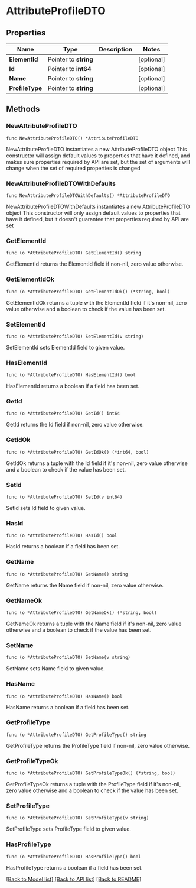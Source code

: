 # AttributeProfileDTO

## Properties

Name | Type | Description | Notes
------------ | ------------- | ------------- | -------------
**ElementId** | Pointer to **string** |  | [optional] 
**Id** | Pointer to **int64** |  | [optional] 
**Name** | Pointer to **string** |  | [optional] 
**ProfileType** | Pointer to **string** |  | [optional] 

## Methods

### NewAttributeProfileDTO

`func NewAttributeProfileDTO() *AttributeProfileDTO`

NewAttributeProfileDTO instantiates a new AttributeProfileDTO object
This constructor will assign default values to properties that have it defined,
and makes sure properties required by API are set, but the set of arguments
will change when the set of required properties is changed

### NewAttributeProfileDTOWithDefaults

`func NewAttributeProfileDTOWithDefaults() *AttributeProfileDTO`

NewAttributeProfileDTOWithDefaults instantiates a new AttributeProfileDTO object
This constructor will only assign default values to properties that have it defined,
but it doesn't guarantee that properties required by API are set

### GetElementId

`func (o *AttributeProfileDTO) GetElementId() string`

GetElementId returns the ElementId field if non-nil, zero value otherwise.

### GetElementIdOk

`func (o *AttributeProfileDTO) GetElementIdOk() (*string, bool)`

GetElementIdOk returns a tuple with the ElementId field if it's non-nil, zero value otherwise
and a boolean to check if the value has been set.

### SetElementId

`func (o *AttributeProfileDTO) SetElementId(v string)`

SetElementId sets ElementId field to given value.

### HasElementId

`func (o *AttributeProfileDTO) HasElementId() bool`

HasElementId returns a boolean if a field has been set.

### GetId

`func (o *AttributeProfileDTO) GetId() int64`

GetId returns the Id field if non-nil, zero value otherwise.

### GetIdOk

`func (o *AttributeProfileDTO) GetIdOk() (*int64, bool)`

GetIdOk returns a tuple with the Id field if it's non-nil, zero value otherwise
and a boolean to check if the value has been set.

### SetId

`func (o *AttributeProfileDTO) SetId(v int64)`

SetId sets Id field to given value.

### HasId

`func (o *AttributeProfileDTO) HasId() bool`

HasId returns a boolean if a field has been set.

### GetName

`func (o *AttributeProfileDTO) GetName() string`

GetName returns the Name field if non-nil, zero value otherwise.

### GetNameOk

`func (o *AttributeProfileDTO) GetNameOk() (*string, bool)`

GetNameOk returns a tuple with the Name field if it's non-nil, zero value otherwise
and a boolean to check if the value has been set.

### SetName

`func (o *AttributeProfileDTO) SetName(v string)`

SetName sets Name field to given value.

### HasName

`func (o *AttributeProfileDTO) HasName() bool`

HasName returns a boolean if a field has been set.

### GetProfileType

`func (o *AttributeProfileDTO) GetProfileType() string`

GetProfileType returns the ProfileType field if non-nil, zero value otherwise.

### GetProfileTypeOk

`func (o *AttributeProfileDTO) GetProfileTypeOk() (*string, bool)`

GetProfileTypeOk returns a tuple with the ProfileType field if it's non-nil, zero value otherwise
and a boolean to check if the value has been set.

### SetProfileType

`func (o *AttributeProfileDTO) SetProfileType(v string)`

SetProfileType sets ProfileType field to given value.

### HasProfileType

`func (o *AttributeProfileDTO) HasProfileType() bool`

HasProfileType returns a boolean if a field has been set.


[[Back to Model list]](../README.md#documentation-for-models) [[Back to API list]](../README.md#documentation-for-api-endpoints) [[Back to README]](../README.md)


